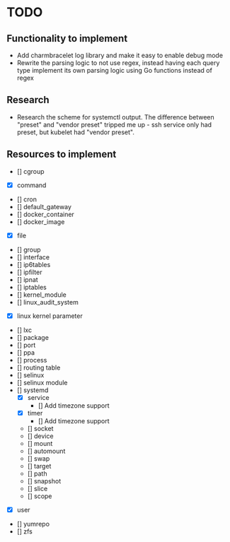 # TODO
## Functionality to implement
- Add charmbracelet log library and make it easy to enable debug mode
- Rewrite the parsing logic to not use regex, instead having each query type
  implement its own parsing logic using Go functions instead of regex
## Research
- Research the scheme for systemctl output. The difference between "preset" and
  "vendor preset" tripped me up - ssh service only had preset, but kubelet had
  "vendor preset".
## Resources to implement
- [] cgroup
- [x] command
- [] cron
- [] default_gateway
- [] docker_container
- [] docker_image
- [x] file
- [] group
- [] interface
- [] ip6tables
- [] ipfilter
- [] ipnat
- [] iptables
- [] kernel_module
- [] linux_audit_system
- [x] linux kernel parameter
- [] lxc
- [] package
- [] port
- [] ppa
- [] process
- [] routing table
- [] selinux
- [] selinux module
- [] systemd
    - [x] service
        - [] Add timezone support
    - [x] timer
        - [] Add timezone support
    - [] socket
    - [] device
    - [] mount
    - [] automount
    - [] swap
    - [] target
    - [] path
    - [] snapshot
    - [] slice
    - [] scope
- [x] user
- [] yumrepo
- [] zfs
